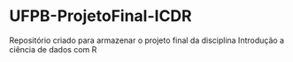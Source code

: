 # UFPB-ProjetoFinal-ICDR
Repositório criado para armazenar o projeto final da disciplina Introdução a ciência de dados com R
